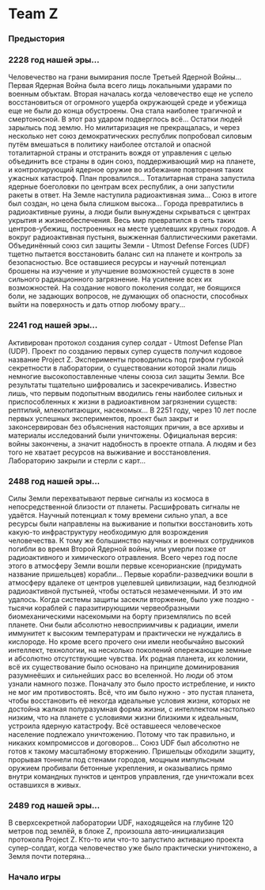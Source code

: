 # Team Z

### Предыстория

### 2228 год нашей эры...
Человечество на грани вымирания после Третьей Ядерной Войны... 
Первая Ядерная Война была всего лищь локальными ударами по военным объктам. 
Вторая началась когда человечество еще не успело восстановиться от огромного ущерба окружающей среде и убежища еще не были до конца обустроены. Она стала наиболее трагичной и смертоносной. В этот раз ударом подверглось всё...
Остатки людей зарылысь под землю. Но милитаризация не прекращалась, и через несколько нет союз демократических республик попробовал силовым путём вмешаться в политику наиболее отсталой и опасной тоталитарной страны и отстранить вождя от управления с целью объединить все страны в один союз, поддерживающий мир на планете, и контролирующий ядерное оружие во избежание повторения таких ужасных катастроф. План провалился... Тоталитарная страна запустила ядерные боеголовки по центрам всех республик, а они запустили ракеты в ответ. На Земле наступила радиоактивная зима... 
Союз в итоге был создан, но цена была слишком высока...
Города превратились в радиоактивные руины, а люди были вынуждены скрываться с центрах укрытия и жизнеобеспечения. 
Весь мир превратился в сеть таких центров-убежищ, построенных на месте уцелевших крупных городов. А вокруг радиоактивная пустыня, выжженная баллистическими ракетами.
Объединённый союз сил защиты Земли - Utmost Defense Forces (UDF) тщетно пытается восстановить баланс сил на планете и контроль за безопасностью. 
Все оставшиеся ресурсы и научный потенциал брошены на изучение и улучшение возможностей существ в зоне сильного радиационного загрязнение. 
На усиление всех их возможностей. На создание нового поколения солдат, не боящихся боли, не задающих вопросов, не думающих об опасности, способных выйти на поверхность и дать отпор любому врагу...

### 2241 год нашей эры...
Активирован протокол создания супер солдат - Utmost Defense Plan (UDP). Проект по созданию первых супер существ получил кодовое название Project Z.
Эксперименты проводились под грифом губокой секретности в лаборатории, о существовании которой знали лишь немногие высокопоставленные члены союза
сил защиты Земли. Все результаты тщательно шифровались и засекречивались. Известно лишь, что первым подопытным вводились гены наиболее сильных и приспособленных
к жизни в радиоактивном загрязнении существ: рептилий, млекопитающих, насекомых...
В 2251 году, через 10 лет после первых успешных экспериментов, проект был закрыт и законсервирован без объяснения настоящих причин, а все архивы и материалы исследований были уничтожены. Официальная версия: войны закончены, а значит надобность в проекте отпала. А людям и без того не хватает ресурсов на выживание и восстановления. Лабораторию закрыли и стерли с карт...

### 2488 год нашей эры...
Силы Земли перехватывают первые сигналы из космоса в непосредственной близости от планеты.
Расшифровать сигналы не удаётся. Научный потенциал к тому времени сильно упал, а все ресурсы были направлены на выживание и попытки восстановить хоть какую-то инфраструктуру необходимую для возрождения человечества. К тому же большинство научных и военных сотрудников погибли во время Второй Ядерной войны, или умерли позже от радиоактивного и химического отравления.
Всего через год после этого в атмосферу Земли вошли первые ксенорианские (придумать название пришельцев) корабли...
Первые корабли-разведчики вошли в атмосферу вдалеке от центров уцелевшей цивилизации, над безлюдной радиоактивной пустыней, чтобы остаться незамеченными.
И это им удалось. Когда системы защиты засекли вторжение, было уже поздно - тысячи кораблей с паразитирующими червеобразными биомеханическими насекомыми на борту приземлялись
по всей планете. Они были абсолютно невосприимчивы к радиации, имели иммунитет к высоким температурам и практически не нуждались в кислороде. 
Но кроме всего прочего они имели необычайно высокий интеллект, технологии, на несколько поколений опережающие земные и абсолютно отсутствующие чувства. Их родная планета, их колонии, всё их существование было основано на принципе доминирования разумнеёших и сильнейших расс во вселенной. Но люди об этом узнали намного позже. Поначалу это было просто истребление, и никто не мог им противостоять.
Всё, что им было нужно - это пустая планета, чтобы восстановить её некогда идеальные условия жизни, которых не достойна жалкая полуразумная форма жизни, с интеллектом настолько низким, что на планете с условиями жизни близкими к идеальным, устроила ядерную катастрофу. Всё оставшееся человеческое население подлежало уничтожению. Потому что так правильно, и никаких компромиссов и договоров...
Союз UDF был абсолютно не готов к такому масштабному вторжению. Пришельцы обходили защиту, прорывая тоннели под стенами городов, 
мощным импульсным оружием пробивали бетонные укрепления, и оказывались прямо внутри командных пунктов и центров управления, 
где уничтожали всех оставшихся в живых.

### 2489 год нашей эры...
В сверхсекретной лаборатории UDF, находящейся на глубине 120 метров под землёй, в блоке Z, произошла авто-инициализация протокола Project Z. 
Кто-то или что-то запустило активацию проекта супер-солдат, когда человечество уже было практически уничтожено, а Земля почти потеряна...

### Начало игры